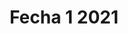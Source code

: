 ---
title: Fecha 1 2021
seo:
  title: ''
  description: ''
  robots: []
  extra: []
  type: stackbit_page_meta
template: page
---